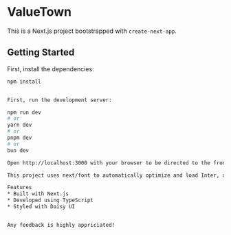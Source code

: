 # ValueTown

This is a Next.js project bootstrapped with `create-next-app`.

## Getting Started

First, install the dependencies:

```bash
npm install


First, run the development server:

npm run dev
# or
yarn dev
# or
pnpm dev
# or
bun dev

Open http://localhost:3000 with your browser to be directed to the frontpage.

This project uses next/font to automatically optimize and load Inter, a custom Google Font.

Features
* Built with Next.js
* Developed using TypeScript
* Styled with Daisy UI


Any feedback is highly appriciated!
